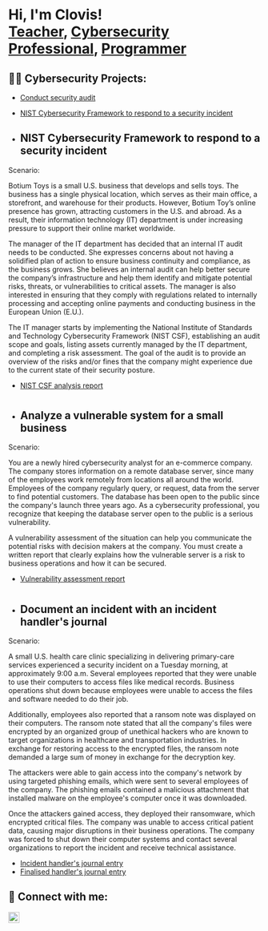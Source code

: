 <h1>Hi, I'm Clovis! <br/><a href="https://github.com/nkemclovis">Teacher</a>, <a href="https://www.linkedin.com/nkemclovis/">Cybersecurity Professional</a>, <a href="https://www.youtube.com/c/joshmadakor">Programmer</a></h1>

<h2>👨‍💻 Cybersecurity Projects:</h2>

- [Conduct security audit](https://github.com/nkemclovis/SecurityAudit)
- [NIST Cybersecurity Framework to respond to a security incident](https://github.com/nkemclovis/NISTFramework)


- <b> <h2>NIST Cybersecurity Framework to respond to a security incident</b></h2>
<p>Scenario:</p>
<p> Botium Toys is a small U.S. business that develops and sells toys. The business has a single physical location, which serves as their main office, a storefront, and warehouse for their products. However, Botium Toy’s online presence has grown, attracting customers in the U.S. and abroad. As a result, their information technology (IT) department is under increasing pressure to support their online market worldwide. 

The manager of the IT department has decided that an internal IT audit needs to be conducted. She expresses concerns about not having a solidified plan of action to ensure business continuity and compliance, as the business grows. She believes an internal audit can help better secure the company’s infrastructure and help them identify and mitigate potential risks, threats, or vulnerabilities to critical assets. The manager is also interested in ensuring that they comply with regulations related to internally processing and accepting online payments and conducting business in the European Union (E.U.).   

The IT manager starts by implementing the National Institute of Standards and Technology Cybersecurity Framework (NIST CSF), establishing an audit scope and goals, listing assets currently managed by the IT department, and completing a risk assessment. The goal of the audit is to provide an overview of the risks and/or fines that the company might experience due to the current state of their security posture.</p>
- [NIST CSF analysis report](https://docs.google.com/document/d/1nDA5SxmvT1oydsxGhdpXp_zsDHN_g2IvSIWFNcbBGfI/edit?usp=sharing)
<h1></h1>

- <b><h2>Analyze a vulnerable system for a small business</b></h2>
<p>Scenario:</p>
<p> You are a newly hired cybersecurity analyst for an e-commerce company. The company stores information on a remote database server, since many of the employees work remotely from locations all around the world. Employees of the company regularly query, or request, data from the server to find potential customers. The database has been open to the public since the company's launch three years ago. As a cybersecurity professional, you recognize that keeping the database server open to the public is a serious vulnerability.

A vulnerability assessment of the situation can help you communicate the potential risks with decision makers at the company. You must create a written report that clearly explains how the vulnerable server is a risk to business operations and how it can be secured.</p>
- [Vulnerability assessment report](https://docs.google.com/document/d/1H_AOntX8ZapRWE2v2bk68laPe_K92ax21jaP5tYUNzQ/edit?usp=sharing&resourcekey=0-yTH4bs0HT4Dp9gMttVjunQ)

 <h1></h1>

- <b><h2>Document an incident with an incident handler's journal</b></h2>
<p>Scenario:</p>
<p> A small U.S. health care clinic specializing in delivering primary-care services experienced a security incident on a Tuesday morning, at approximately 9:00 a.m. Several employees reported that they were unable to use their computers to access files like medical records. Business operations shut down because employees were unable to access the files and software needed to do their job.

Additionally, employees also reported that a ransom note was displayed on their computers. The ransom note stated that all the company's files were encrypted by an organized group of unethical hackers who are known to target organizations in healthcare and transportation industries. In exchange for restoring access to the encrypted files, the ransom note demanded a large sum of money in exchange for the decryption key. 

The attackers were able to gain access into the company's network by using targeted phishing emails, which were sent to several employees of the company. The phishing emails contained a malicious attachment that installed malware on the employee's computer once it was downloaded.

Once the attackers gained access, they deployed their ransomware, which encrypted critical files. The company was unable to access critical patient data, causing major disruptions in their business operations. The company was forced to shut down their computer systems and contact several organizations to report the incident and receive technical assistance.</p>
- [Incident handler's journal entry](https://docs.google.com/document/d/1nBOlYqNOKs5ZkMCedFhlwy2Y2znfY0I99gTr3wBV6K4/edit?usp=sharing)
- [Finalised handler's journal entry](https://docs.google.com/document/d/173IJGiKJgyUCWPboEXyZNR7QtmShngKLQTlRzl26wbY/edit?usp=sharing)


<h2> 🤳 Connect with me:</h2>

[<img align="left" alt="nkemclovis | LinkedIn" width="22px" src="https://cdn.jsdelivr.net/npm/simple-icons@v3/icons/linkedin.svg" />][linkedin]




[linkedin]: https://www.linkedin.com/in/nkemclovis/


